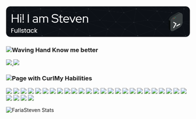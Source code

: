![headerNew2](./headerNew2.png)

<h3><img src="https://raw.githubusercontent.com/Tarikul-Islam-Anik/Animated-Fluent-Emojis/master/Emojis/Hand%20gestures/Waving%20Hand.png" alt="Waving Hand" width="30" height="30" /> Know me better</h3>
<p>
    <a href="https://www.linkedin.com/in/steven-faria-12691317a/">
        <img src="https://img.shields.io/badge/LinkedIn-%230077B5.svg?logo=linkedin&logoColor=white"/>
    </a>
    <a href="https://steven-os.vercel.app/" target="_blank">
        <img src="https://img.shields.io/badge/My_Site-2ea44f?logo=gamebanana&logoColor=white""/>
    </a>
</p>
<h3><img src="https://raw.githubusercontent.com/Tarikul-Islam-Anik/Animated-Fluent-Emojis/master/Emojis/Objects/Page%20with%20Curl.png" alt="Page with Curl" width="30" height="30" />My Habilities</h3>
<p width="100%">
    <img src="https://img.shields.io/badge/HTML5-%23E34F26.svg?logo=html5&logoColor=white"/>
    <img src="https://img.shields.io/badge/CSS3-%231572B6.svg?logo=css3&logoColor=white"/>
    <img src="https://img.shields.io/badge/JavaScript-f7e018.svg?logo=javascript&logoColor=white"/>
    <img src="https://img.shields.io/badge/TypeScript-%23007ACC.svg?logo=typescript&logoColor=white"/>
    <img src="https://img.shields.io/badge/-GraphQL-E10098?logo=graphql&logoColor=white"/>
    <img src="https://img.shields.io/badge/Java-%23ED8B00.svg?logo=openjdk&logoColor=white"/>
    <img src="https://img.shields.io/badge/React.js-%2320232a.svg?logo=react&logoColor=white"/>
    <img src="https://img.shields.io/badge/Angular.js-%23E23237.svg?logo=Angular&logoColor=white"/>
    <img src="https://img.shields.io/badge/Laravel-%23FF2D20.svg?logo=laravel&logoColor=white"/>
    <img src="https://img.shields.io/badge/Chakra-%234ED1C5.svg?logo=chakraui&logoColor=white"/>
    <img src="https://img.shields.io/badge/MUI-%230081CB.svg?logo=mui&logoColor=white"/>
    <img src="https://img.shields.io/badge/Styled--Components-DB7093?logo=styled-components&logoColor=white"/>
    <img src="https://img.shields.io/badge/Redux-%23593d88.svg?logo=redux&logoColor=white"/>
    <img src="https://img.shields.io/badge/Nest.js-%23E0234E.svg?logo=nestjs&logoColor=white"/>
    <img src="https://img.shields.io/badge/Node.js-6DA55F?logo=node.js&logoColor=white"/>
    <img src="https://img.shields.io/badge/Express.js-%23404d59.svg?logo=express&logoColor=white"/>
    <img src="https://img.shields.io/badge/Spring%20Boot-%236DB33F.svg?logo=springboot&logoColor=white"/>
    <img src="https://img.shields.io/badge/Strapi-%232E7EEA.svg?logo=strapi&logoColor=white"/>
    <img src="https://img.shields.io/badge/JWT-black?logo=JSON%20web%20tokens&logoColor=white"/>
    <img src="https://img.shields.io/badge/RabbitMQ-100000.svg?logo=Rabbitmq&logoColor=white&color=FFB300"/>
    <img src="https://img.shields.io/badge/MongoDB-%234ea94b.svg?logo=mongodb&logoColor=white"/>
    <img src="https://img.shields.io/badge/PostgreSQL-%23316192.svg?logo=postgresql&logoColor=white"/>
    <img src="https://img.shields.io/badge/MySQL-%2300f.svg?logo=mysql&logoColor=white"/>
    <img src="https://img.shields.io/badge/SQLite-%2307405e.svg?logo=sqlite&logoColor=white"/>
    <img src="https://img.shields.io/badge/-Cypress-%23E5E5E5?logo=cypress&logoColor=white"/>
    <img src="https://img.shields.io/badge/-Jest-%23C21325?logo=jest&logoColor=white"/>
    <img src="https://img.shields.io/badge/-Junit-%23C21325?logo=Junit&logoColor=white"/>
    <img src="https://img.shields.io/badge/Insomnia-black?logo=insomnia&logoColor=white"/>
    <img src="https://img.shields.io/badge/Postman-FF6C37?logo=postman&logoColor=white"/>
</p>

![FariaSteven Stats](https://github-readme-stats.vercel.app/api/top-langs/?username=FariaSteven&layout=compact&theme=radical)
